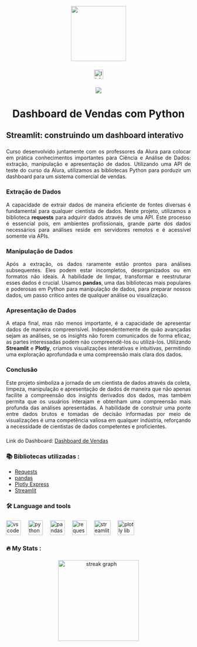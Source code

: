 <div align="center">
  <img height="150" src="https://camo.githubusercontent.com/62da68eb62b1e5f175f7d1f0191dd89a653d7908feb22d37d4a0ab07365d6791/68747470733a2f2f6d656469612e67697068792e636f6d2f6d656469612f4d3967624264396e6244724f5475314d71782f67697068792e676966"  />
</div>

###

<div align="center">
  <a href="https://www.linkedin.com/in/carlos-campanari/" target="_blank">
    <img src="https://img.shields.io/static/v1?message=LinkedIn&logo=linkedin&label=&color=0077B5&logoColor=white&labelColor=&style=for-the-badge" height="25" alt="linkedin logo"  />
  </a>
</div>

###

<div align="center">
  <img src="https://visitor-badge.laobi.icu/badge?page_id=ccampa896.ccampa896&"  />
</div>

###

<h1 align="center">Dashboard de Vendas com Python</h1>

###

<h2 align="left">Streamlit: construindo um dashboard interativo</h3>

###

<p align="justify">Curso desenvolvido juntamente com os professores da Alura para colocar em prática conhecimentos importantes para Ciência e Análise de Dados: extração, manipulação e apresentação de dados. Utilizando uma API de teste do curso da Alura, utilizamos as bibliotecas Python para porduzir um dashboard para um sistema comercial de vendas.</p>

###

<h3 align="left">Extração de Dados</h3>

<p align="justify">A capacidade de extrair dados de maneira eficiente de fontes diversas é fundamental para qualquer cientista de dados. Neste projeto, utilizamos a biblioteca <strong>requests</strong> para adquirir dados através de uma API. Este processo é essencial pois, em ambientes profissionais, grande parte dos dados necessários para análises reside em servidores remotos e é acessível somente via APIs.</p>

###

<h3 align="left">Manipulação de Dados</h3>

<p align="justify">Após a extração, os dados raramente estão prontos para análises subsequentes. Eles podem estar incompletos, desorganizados ou em formatos não ideais. A habilidade de limpar, transformar e reestruturar esses dados é crucial. Usamos <strong>pandas</strong>, uma das bibliotecas mais populares e poderosas em Python para manipulação de dados, para preparar nossos dados, um passo crítico antes de qualquer análise ou visualização.</p>

###

<h3 align="left">Apresentação de Dados</h3>

<p align="justify">A etapa final, mas não menos importante, é a capacidade de apresentar dados de maneira compreensível. Independentemente de quão avançadas sejam as análises, se os insights não forem comunicados de forma eficaz, as partes interessadas podem não compreendê-los ou utilizá-los. Utilizando <strong>Streamlit</strong> e <strong>Plotly</strong>, criamos visualizações interativas e intuitivas, permitindo uma exploração aprofundada e uma compreensão mais clara dos dados.</p>

###

<h3 align="left">Conclusão</h3>

<p align="justify">Este projeto simboliza a jornada de um cientista de dados através da coleta, limpeza, manipulação e apresentação de dados de maneira que não apenas facilite a compreensão dos insights derivados dos dados, mas também permita que os usuários interajam e obtenham uma compreensão mais profunda das análises apresentadas. A habilidade de construir uma ponte entre dados brutos e tomadas de decisão informadas por meio de visualizações é uma competência valiosa em qualquer indústria, reforçando a necessidade de cientistas de dados competentes e proficientes.</p>

###

Link do Dashboard: <a href="https://dashboard-vendas-alura.streamlit.app/">Dashboard de Vendas</a>

<h3 align="left">📚 Bibliotecas utilizadas :</h3>
<ul>
    <li><a href="https://requests.readthedocs.io/en/latest/">Requests</li></a>
    <li><a href="https://pandas.pydata.org/">pandas</a></li>
    <li><a href="https://plotly.com/python/plotly-express/">Plotly Express</a></li>
    <li><a href="https://streamlit.io/">Streamlit</a></li>
</ul>

<h3 align="left">🛠 Language and tools</h3>

###

<div align="left">
  <img src="https://cdn.jsdelivr.net/gh/devicons/devicon/icons/vscode/vscode-original.svg" height="40" alt="vscode logo"  />
  <img width="12" />
  <img src="https://cdn.jsdelivr.net/gh/devicons/devicon/icons/python/python-original.svg" height="40" alt="python logo"  />
  <img width="12" />
  <img src="https://cdn.jsdelivr.net/gh/devicons/devicon/icons/pandas/pandas-original.svg" height="40" alt="pandas logo"  />
  <img width="12" />
  <img src="./img/requests.png" height="40" alt="requests lib"  />
  <img width="12" />
  <img src="./img/streamlit.png" height="40" width="45" alt="streamlit lib"  />
  <img width="12" />
  <img src="./img/plotly.png" height="40" width="45" alt="plotly lib"  />
</div>

###

<h3 align="left">🔥   My Stats :</h3>

###

<div align="center">
  <img src="https://streak-stats.demolab.com?user=ccampa896&locale=en&mode=daily&theme=dark&hide_border=false&border_radius=5&order=3" height="220" alt="streak graph"  />
</div>

###
